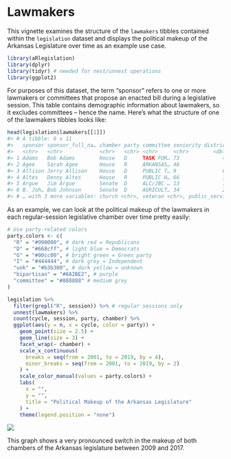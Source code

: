 Lawmakers
================

This vignette examines the structure of the `lawmakers` tibbles
contained within the `legislation` dataset and displays the political
makeup of the Arkansas Legislature over time as an example use case.

``` r
library(aRlegislation)
library(dplyr)
library(tidyr) # needed for nest/unnest operations
library(ggplot2)
```

For purposes of this dataset, the term “sponsor” refers to one or more
lawmakers or committees that propose an enacted bill during a
legislative session. This table contains demographic information about
lawmakers, so it excludes committees – hence the name. Here’s what the
structure of one of the lawmakers tibbles looks like:

``` r
head(legislation$lawmakers[[1]])
#> # A tibble: 6 x 11
#>   sponsor sponsor_full_na… chamber party committee seniority district occupation
#>   <chr>   <chr>            <chr>   <chr> <chr>     <chr>        <dbl> <chr>     
#> 1 Adams   Bob Adams        House   D     TASK FOR… 73              48 Grant Cou…
#> 2 Agee    Sarah Agee       House   R     ARKANSAS… 46               9 Cattle Pr…
#> 3 Allison Jerry Allison    House   D     PUBLIC T… 9               86 Owner, Al…
#> 4 Altes   Denny Altes      House   R     PUBLIC H… 66              14 Recycler …
#> 5 Argue   Jim Argue        Senate  D     ALC/JBC … 13              15 Foundatio…
#> 6 B. Joh… Bob Johnson      Senate  D     AGRICULT… 34              25 <NA>      
#> # … with 3 more variables: church <chr>, veteran <chr>, public_service <chr>
```

As an example, we can look at the political makeup of the lawmakers in
each regular-session legislative chamber over time pretty easily:

``` r
# Use party-related colors
party.colors <- c(
  "R" = "#990000", # dark red = Republicans
  "D" = "#668cff", # light blue = Democrats
  "G" = "#00cc00", # bright green = Green party
  "I" = "#444444", # dark grey = Independent
  "unk" = "#b3b300", # dark yellow = unknown
  "bipartisan" = "#8A2BE2", # purple
  "committee" = "#888888" # medium grey
)

legislation %>%
  filter(grepl("R", session)) %>% # regular sessions only
  unnest(lawmakers) %>%
  count(cycle, session, party, chamber) %>%
  ggplot(aes(y = n, x = cycle, color = party)) +
    geom_point(size = 2.5) +
    geom_line(size = 3) +
    facet_wrap(~ chamber) +
    scale_x_continuous(
      breaks = seq(from = 2001, to = 2019, by = 4), 
      minor_breaks = seq(from = 2001, to = 2019, by = 2)
    ) +
    scale_color_manual(values = party.colors) +
    labs(
      x = "",
      y = "",
      title = "Political Makeup of the Arkansas Legislature"
    ) +
    theme(legend.position = "none")
```

![](/Users/nathan/Dropbox/Programming/aRlegislation/vignettes/lawmakers_files/figure-gfm/cycle-chamber-party_plot-1.png)<!-- -->

This graph shows a very pronounced switch in the makeup of both chambers
of the Arkansas legislature between 2009 and 2017.
